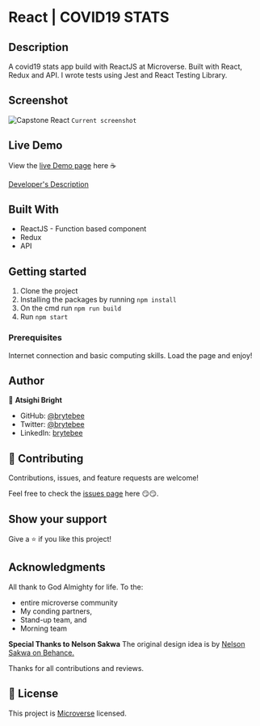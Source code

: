 # React | COVID19 STATS

## Description

A covid19 stats app build with ReactJS at Microverse. Built with React, Redux and API. I wrote tests using Jest and React Testing Library.

## Screenshot

![Capstone React](https://user-images.githubusercontent.com/27709832/157883026-89e3ecca-f26d-46c6-9917-2dc1dc072316.png)
`Current screenshot`

## Live Demo

View the [live Demo page](https://capstone-react-brytebee.herokuapp.com/) here ☕

[Developer's Description](https://drive.google.com/file/d/18rkjca1hhUgLte_w8rFbBn1GGae5gasu/view?usp=sharing)

## Built With

- ReactJS - Function based component
- Redux
- API

## Getting started

1. Clone the project
2. Installing the packages by running `npm install`
3. On the cmd run `npm run build`
4. Run `npm start`

### Prerequisites

Internet connection and basic computing skills.
Load the page and enjoy!

## Author

👤 **Atsighi Bright**

- GitHub: [@brytebee](https://github.com/brytebee)
- Twitter: [@brytebee](https://twitter.com/brytebee)
- LinkedIn: [brytebee](https://www.linkedin.com/in/brytebee/)

## 🤝 Contributing

Contributions, issues, and feature requests are welcome!

Feel free to check the [issues page](https://github.com/brytebee/Capstone-react/issues) here 😏😏.

## Show your support

Give a ⭐️ if you like this project!

## Acknowledgments

All thank to God Almighty for life.
To the:

- entire microverse community
- My conding partners,
- Stand-up team, and
- Morning team

**Special Thanks to Nelson Sakwa**
The original design idea is by [Nelson Sakwa on Behance.](https://www.behance.net/sakwadesignstudio)

Thanks for all contributions and reviews.

## 📝 License

This project is [Microverse](https://www.microverse.org/) licensed.
